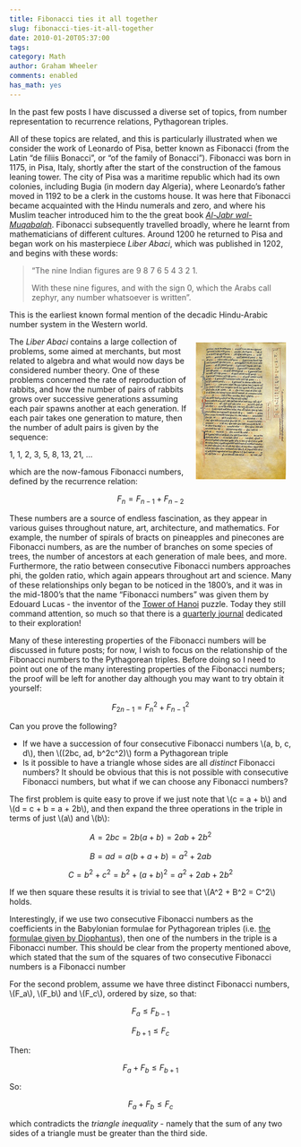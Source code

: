 ```yaml
---
title: Fibonacci ties it all together
slug: fibonacci-ties-it-all-together
date: 2010-01-20T05:37:00
tags: 
category: Math
author: Graham Wheeler
comments: enabled
has_math: yes
---
```


In the past few posts I have discussed a diverse set of topics, from
number representation to recurrence relations, Pythagorean triples.

All of these topics are related, and this is particularly illustrated
when we consider the work of Leonardo of Pisa, better known as Fibonacci
(from the Latin “de filiis Bonacci”, or “of the family of Bonacci”).
Fibonacci was born in 1175, in Pisa, Italy, shortly after the start of
the construction of the famous leaning tower. The city of Pisa was a
maritime republic which had its own colonies, including Bugia (in modern
day Algeria), where Leonardo’s father moved in 1192 to be a clerk in the
customs house. It was here that Fibonacci became acquainted with the
Hindu numerals and zero, and where his Muslim teacher introduced him to
the the great book *[Al-Jabr
wal-Muqabalah](http://magimathics.com/much-ado-about-nothing)*.
Fibonacci subsequently travelled broadly, where he learnt from
mathematicians of different cultures. Around 1200 he returned to Pisa
and began work on his masterpiece *Liber Abaci*, which was published in
1202, and begins with these words:
<!-- TEASER_END -->

> “The nine Indian figures are 9 8 7 6 5 4 3 2 1.
>
> With these nine figures, and with the sign 0, which the Arabs call
> zephyr, any number whatsoever is written”.

This is the earliest known formal mention of the decadic Hindu-Arabic
number system in the Western world.

<img alt="A page of the Liber Abaci" src="/img/image_thumb15.png" style="float:right;margin:10px"/>

The *Liber Abaci* contains a large collection of problems, some aimed at
merchants, but most related to algebra and what would now days be
considered number theory. One of these problems concerned the rate of
reproduction of rabbits, and how the number of pairs of rabbits grows
over successive generations assuming each pair spawns another at each
generation. If each pair takes one generation to mature, then the number
of adult pairs is given by the sequence:

1, 1, 2, 3, 5, 8, 13, 21, …

which are the now-famous Fibonacci numbers, defined by the recurrence
relation:

$$F_n = F_{n-1} + F_{n-2}$$

These numbers are a source of endless fascination, as they appear in
various guises throughout nature, art, architecture, and mathematics.
For example, the number of spirals of bracts on pineapples and pinecones
are Fibonacci numbers, as are the number of branches on some species of
trees, the number of ancestors at each generation of male bees, and
more. Furthermore, the ratio between consecutive Fibonacci numbers
approaches phi, the golden ratio, which again appears throughout art and
science. Many of these relationships only began to be noticed in the
1800’s, and it was in the mid-1800’s that the name “Fibonacci numbers”
was given them by Edouard Lucas - the inventor of the [Tower of
Hanoi](http://magimathics.com/the-end-of-the-universe)
puzzle. Today they still command attention, so much so that there is a
[quarterly journal](http://www.fq.math.ca/) dedicated to their
exploration!

Many of these interesting properties of the Fibonacci numbers will be
discussed in future posts; for now, I wish to focus on the relationship
of the Fibonacci numbers to the Pythagorean triples. Before doing so I
need to point out one of the many interesting properties of the
Fibonacci numbers; the proof will be left for another day although you
may want to try obtain it yourself:

$$F_{2n-1} = F_n^2 + F_{n-1}^2$$

Can you prove the following?

-   If we have a succession of four consecutive Fibonacci numbers
    \\(a, b, c, d\\), then \\((2bc, ad, b^2c^2)\\) form a
    Pythagorean triple
-   Is it possible to have a triangle whose sides are all *distinct*
    Fibonacci numbers? It should be obvious that this is not possible
    with consecutive Fibonacci numbers, but what if we can choose any
    Fibonacci numbers?

The first problem is quite easy to prove if we just note that \\(c = a + b\\)
and \\(d = c + b = a + 2b\\), and then expand the three
operations in the triple in terms of just \\(a\\) and \\(b\\):

$$A = 2bc = 2b ( a + b) = 2ab + 2b^2$$

$$B = ad = a (b + a + b) = a^2 + 2ab$$

$$C = b^2 + c^2 = b^2 + (a + b)^2 = a^2 + 2ab + 2b^2$$

If we then square these results it is trivial to see that \\(A^2 + B^2 = C^2\\) holds.

Interestingly, if we use two consecutive Fibonacci numbers as the
coefficients in the Babylonian formulae for Pythagorean triples (i.e.
[the formulae given by
Diophantus](http://magimathics.com/more-on-diophantus-and-fermat)),
then one of the numbers in the triple is a Fibonacci number. This should
be clear from the property mentioned above, which stated that the sum of
the squares of two consecutive Fibonacci numbers is a Fibonacci number

For the second problem, assume we have three distinct Fibonacci numbers,
\\(F_a\\), \\(F_b\\) and \\(F_c\\), ordered by size, so
that:

$$F_a \leq F_{b-1}$$

$$F_{b+1} \leq F_c$$

Then:

$$F_a + F_b \leq F_{b+1}$$

So:

$$F_a + F_b \leq F_c$$

which contradicts the *triangle inequality* - namely that the sum of any
two sides of a triangle must be greater than the third side.
